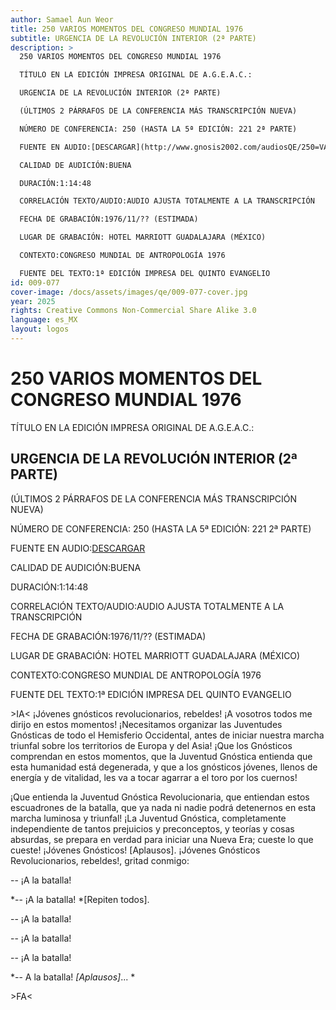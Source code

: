 ```yaml
---
author: Samael Aun Weor
title: 250 VARIOS MOMENTOS DEL CONGRESO MUNDIAL 1976
subtitle: URGENCIA DE LA REVOLUCIÓN INTERIOR (2ª PARTE)
description: >
  250 VARIOS MOMENTOS DEL CONGRESO MUNDIAL 1976

  TÍTULO EN LA EDICIÓN IMPRESA ORIGINAL DE A.G.E.A.C.:

  URGENCIA DE LA REVOLUCIÓN INTERIOR (2ª PARTE)

  (ÚLTIMOS 2 PÁRRAFOS DE LA CONFERENCIA MÁS TRANSCRIPCIÓN NUEVA)

  NÚMERO DE CONFERENCIA: 250 (HASTA LA 5ª EDICIÓN: 221 2ª PARTE)

  FUENTE EN AUDIO:[DESCARGAR](http://www.gnosis2002.com/audiosQE/250=VARIOS-MOMENTOS-DEL-CONGRESO-MUNDIAL-1976.zip)

  CALIDAD DE AUDICIÓN:BUENA

  DURACIÓN:1:14:48

  CORRELACIÓN TEXTO/AUDIO:AUDIO AJUSTA TOTALMENTE A LA TRANSCRIPCIÓN

  FECHA DE GRABACIÓN:1976/11/?? (ESTIMADA)

  LUGAR DE GRABACIÓN: HOTEL MARRIOTT GUADALAJARA (MÉXICO)

  CONTEXTO:CONGRESO MUNDIAL DE ANTROPOLOGÍA 1976

  FUENTE DEL TEXTO:1ª EDICIÓN IMPRESA DEL QUINTO EVANGELIO
id: 009-077
cover-image: /docs/assets/images/qe/009-077-cover.jpg
year: 2025
rights: Creative Commons Non-Commercial Share Alike 3.0
language: es_MX
layout: logos
---
```

# 250 VARIOS MOMENTOS DEL CONGRESO MUNDIAL 1976

TÍTULO EN LA EDICIÓN IMPRESA ORIGINAL DE A.G.E.A.C.:

## URGENCIA DE LA REVOLUCIÓN INTERIOR (2ª PARTE)

(ÚLTIMOS 2 PÁRRAFOS DE LA CONFERENCIA MÁS TRANSCRIPCIÓN NUEVA)

NÚMERO DE CONFERENCIA: 250 (HASTA LA 5ª EDICIÓN: 221 2ª PARTE)

FUENTE EN AUDIO:[DESCARGAR](http://www.gnosis2002.com/audiosQE/250=VARIOS-MOMENTOS-DEL-CONGRESO-MUNDIAL-1976.zip)

CALIDAD DE AUDICIÓN:BUENA

DURACIÓN:1:14:48

CORRELACIÓN TEXTO/AUDIO:AUDIO AJUSTA TOTALMENTE A LA TRANSCRIPCIÓN

FECHA DE GRABACIÓN:1976/11/?? (ESTIMADA)

LUGAR DE GRABACIÓN: HOTEL MARRIOTT GUADALAJARA (MÉXICO)

CONTEXTO:CONGRESO MUNDIAL DE ANTROPOLOGÍA 1976

FUENTE DEL TEXTO:1ª EDICIÓN IMPRESA DEL QUINTO EVANGELIO

\>IA< ¡Jóvenes gnósticos revolucionarios, rebeldes! ¡A vosotros todos me dirijo en estos momentos! ¡Necesitamos organizar las Juventudes Gnósticas de todo el Hemisferio Occidental, antes de iniciar nuestra marcha triunfal sobre los territorios de Europa y del Asia! ¡Que los Gnósticos comprendan en estos momentos, que la Juventud Gnóstica entienda que esta humanidad está degenerada, y que a los gnósticos jóvenes, llenos de energía y de vitalidad, les va a tocar agarrar a el toro por los cuernos!

¡Que entienda la Juventud Gnóstica Revolucionaria, que entiendan estos escuadrones de la batalla, que ya nada ni nadie podrá detenernos en esta marcha luminosa y triunfal! ¡La Juventud Gnóstica, completamente independiente de tantos prejuicios y preconceptos, y teorías y cosas absurdas, se prepara en verdad para iniciar una Nueva Era; cueste lo que cueste! ¡Jóvenes Gnósticos! [Aplausos]. ¡Jóvenes Gnósticos Revolucionarios, rebeldes!, gritad conmigo:

-- ¡A la batalla!

*-- ¡A la batalla! *[Repiten todos].

-- ¡A la batalla!

-- ¡A la batalla!

-- ¡A la batalla!

*-- A la batalla! *[Aplausos]*... *

\>FA<

